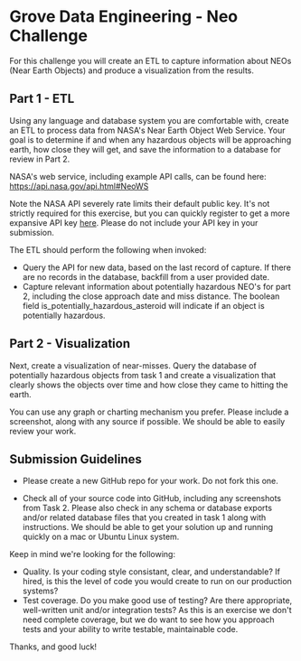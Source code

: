 # Grove Data Engineering - Neo Challenge

For this challenge you will create an ETL to capture information about NEOs (Near Earth Objects) and produce a visualization from the results.

## Part 1 - ETL

Using any language and database system you are comfortable with, create an ETL to process data from NASA's Near Earth Object Web Service. Your goal is to determine if and when any hazardous objects will be approaching earth, how close they will get, and save the information to a database for review in Part 2.

NASA's web service, including example API calls, can be found here:
https://api.nasa.gov/api.html#NeoWS

Note the NASA API severely rate limits their default public key. It's not strictly required for this exercise, but you can quickly register to get a more expansive API key [here](https://api.nasa.gov/index.html#apply-for-an-api-key). Please do not include your API key in your submission. 

The ETL should perform the following when invoked:

* Query the API for new data, based on the last record of capture. If there are no records in the database, backfill from a user provided date.
* Capture relevant information about potentially hazardous NEO's for part 2, including the close approach date and miss distance. The boolean field is_potentially_hazardous_asteroid will indicate if an object is potentially hazardous.

## Part 2 - Visualization

Next, create a visualization of near-misses.  Query the database of potentially hazardous objects from task 1 and create a visualization that clearly shows the objects over time and how close they came to hitting the earth.

You can use any graph or charting mechanism you prefer. Please include a screenshot, along with any source if possible. We should be able to easily review your work.

## Submission Guidelines

* Please create a new GitHub repo for your work. Do not fork this one.

* Check all of your source code into GitHub, including any screenshots from Task 2. Please also check in any schema or database exports and/or related database files that you created in task 1 along with instructions. We should be able to get your solution up and running quickly on a mac or Ubuntu Linux system.

Keep in mind we're looking for the following:

* Quality. Is your coding style consistant, clear, and understandable? If hired, is this the level of code you would create to run on our production systems?
* Test coverage.  Do you make good use of testing?  Are there appropriate, well-written unit and/or integration tests? As this is an exercise we don't need complete coverage, but we do want to see how you approach tests and your ability to write testable, maintainable code.

Thanks, and good luck!
